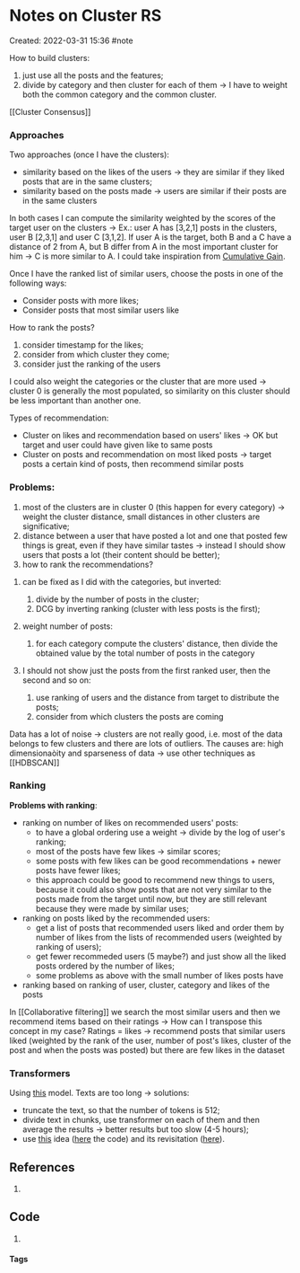 # Notes on Cluster RS
Created: 2022-03-31 15:36
#note 

How to build clusters:
1. just use all the posts and the features;
2. divide by category and then cluster for each of them -> I have to weight both the common category and the common cluster. 

[[Cluster Consensus]]
### Approaches
Two approaches (once I have the clusters):
- similarity based on the likes of the users -> they are similar if they liked posts that are in the same clusters;
- similarity based on the posts made -> users are similar if their posts are in the same clusters

In both cases I can compute the similarity weighted by the scores of the target user on the clusters -> Ex.: user A has \[3,2,1\] posts in the clusters, user B \[2,3,1\] and user C \[3,1,2\]. If user A is the target, both B and a C have a distance of 2 from A, but B differ from A in the most important cluster for him -> C is more similar to A. I could take inspiration from [Cumulative Gain](https://machinelearningmedium.com/2017/07/24/discounted-cumulative-gain/).

Once I have the ranked list of similar users, choose the posts in one of the following ways:
-  Consider posts with more likes;
-  Consider posts that most similar users like

How to rank the posts?
1. consider timestamp for the likes;
2. consider from which cluster they come;
3. consider just the ranking of the users

I could also weight the categories or the cluster that are more used -> cluster 0 is generally the most populated, so similarity on this cluster should be less important than another one.

Types of recommendation:
- Cluster on likes and recommendation based on users' likes -> OK but target and user could have given like to same posts
- Cluster on posts and recommendation on most liked posts -> target posts a certain kind of posts, then recommend similar posts

### Problems:
1. most of the clusters are in cluster 0 (this happen for every category) -> weight the cluster distance, small distances in other clusters are significative;
2. distance between a user that have posted a lot and one that posted few things is great, even if they have similar tastes -> instead I should show users that posts a lot (their content should be better);
3. how to rank the recommendations?

1) can be fixed as I did with the categories, but inverted:
	1) divide by the number of posts in the cluster;
	2) DCG by inverting ranking (cluster with less posts is the first);

2) weight number of posts:
	1) for each category compute the clusters' distance, then divide the obtained value by the total number of posts in the category

3) I should not show just the posts from the first ranked user, then the second and so on:
	1) use ranking of users and the distance from target to distribute the posts;
	2) consider from which clusters the posts are coming


Data has a lot of noise -> clusters are not really good, i.e. most of the data belongs to few clusters and there are lots of outliers. The causes are: high dimensionaòity and sparseness of data -> use other techniques as [[HDBSCAN]]

### Ranking

**Problems with ranking**:
-	ranking on number of likes on recommended users' posts:
	-	to have a global ordering use a weight -> divide by the log of user's ranking;
	-	most of the posts have few likes -> similar scores;
	-	some posts with few likes can be good recommendations + newer posts have fewer likes;
	-	this approach could be good to recommend new things to users, because it could also show posts that are not very similar to the posts made from the target until now, but they are still relevant because they were made by similar uses;
-	ranking on posts liked by the recommended users:
	-	get a list of posts that recommended users liked and order them by number of likes from the lists of recommended users (weighted by ranking of users);
	-	get fewer recommeded users (5 maybe?) and just show all the liked posts ordered by the number of likes;
	-	some problems as above with the small number of likes posts have  
-	ranking based on ranking of user, cluster, category and likes of the posts 

In [[Collaborative filtering]] we search the most similar users and then we recommend items based on their ratings -> How can I transpose this concept in my case?
Ratings = likes -> recommend posts that similar users liked (weighted by the rank of the user, number of post's likes, cluster of the post and when the posts was posted) but there are few likes in the dataset

### **Transformers**

Using [this](https://huggingface.co/dbmdz/bert-base-italian-cased) model. Texts are too long -> solutions:
- truncate the text, so that the number of tokens is 512;
- divide text in chunks, use transformer on each of them and then average the results -> better results but too slow (4-5 hours);
- use [this](https://arxiv.org/ftp/arxiv/papers/2104/2104.07225.pdf) idea ([here](https://github.com/krzysztoffiok/TextGuide) the code) and its revisitation ([here](https://www.mdpi.com/2076-3417/11/18/8554/htm)).


## References
1. 

## Code
1. 

#### Tags
